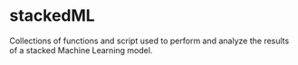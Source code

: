 # stackedML
Collections of functions and script used to perform and analyze the results of a stacked Machine Learning model.

